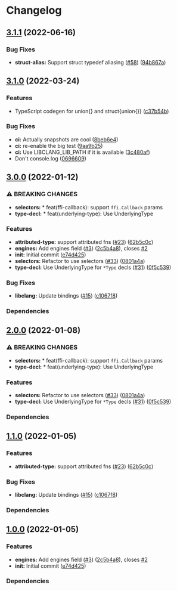 # Changelog

## [3.1.1](https://github.com/RainwayApp/node-clangffi/compare/libclang-bindings-v3.1.0...libclang-bindings-v3.1.1) (2022-06-16)


### Bug Fixes

* **struct-alias:** Support struct typedef aliasing ([#58](https://github.com/RainwayApp/node-clangffi/issues/58)) ([94b867a](https://github.com/RainwayApp/node-clangffi/commit/94b867a90bfbdb2d4ebabd192b6351901ced25ef))

## [3.1.0](https://github.com/RainwayApp/node-clangffi/compare/libclang-bindings-v3.0.0...libclang-bindings-v3.1.0) (2022-03-24)


### Features

* TypeScript codegen for union{} and struct{union{}} ([c37b54b](https://github.com/RainwayApp/node-clangffi/commit/c37b54b8c2aa3932966e40eb586fb75aa1cf311a))


### Bug Fixes

* **ci:** Actually snapshots are cool ([8beb6e4](https://github.com/RainwayApp/node-clangffi/commit/8beb6e4f9e64ed56d44e894c18e7f4f0edb5f95b))
* **ci:** re-enable the big test ([9aa9b25](https://github.com/RainwayApp/node-clangffi/commit/9aa9b256228d1eb1fef415b9a0edb6ab4b8fde4a))
* **ci:** Use LIBCLANG_LIB_PATH if it is available ([3c480af](https://github.com/RainwayApp/node-clangffi/commit/3c480af33348dd65a0e23adea42aee8d1a007324))
* Don't console.log ([0696609](https://github.com/RainwayApp/node-clangffi/commit/069660968a8c370a5293cea4a9bd11cdf8434391))

## [3.0.0](https://github.com/RainwayApp/node-clangffi/compare/libclang-bindings-v2.0.0...libclang-bindings-v3.0.0) (2022-01-12)


### ⚠ BREAKING CHANGES

* **selectors:** * feat(ffi-callback): support `ffi.Callback` params
* **type-decl:** * feat(underlying-type): Use UnderlyingType

### Features

* **attributed-type:** support attributed fns ([#23](https://github.com/RainwayApp/node-clangffi/issues/23)) ([62b5c0c](https://github.com/RainwayApp/node-clangffi/commit/62b5c0cb48ee997609e3f31448aef08d8d7c999f))
* **engines:** Add engines field ([#3](https://github.com/RainwayApp/node-clangffi/issues/3)) ([2c5b4a8](https://github.com/RainwayApp/node-clangffi/commit/2c5b4a80c0a728fcc4743aefc8537f07d5b07af1)), closes [#2](https://github.com/RainwayApp/node-clangffi/issues/2)
* **init:** Initial commit ([e74d425](https://github.com/RainwayApp/node-clangffi/commit/e74d425651050241d6460a7e35348ebd2f8932df))
* **selectors:** Refactor to use selectors ([#33](https://github.com/RainwayApp/node-clangffi/issues/33)) ([0801a4a](https://github.com/RainwayApp/node-clangffi/commit/0801a4a500e55af49ab68697ab7e81bb93df86a0))
* **type-decl:** Use UnderlyingType for `*Type` decls ([#31](https://github.com/RainwayApp/node-clangffi/issues/31)) ([0f5c539](https://github.com/RainwayApp/node-clangffi/commit/0f5c5398023d168c55628c813bbe76a78a1c52bf))


### Bug Fixes

* **libclang:** Update bindings ([#15](https://github.com/RainwayApp/node-clangffi/issues/15)) ([c1067f8](https://github.com/RainwayApp/node-clangffi/commit/c1067f84f232a3cae0e6357ec1469009a0d7fb4d))


### Dependencies



## [2.0.0](https://github.com/RainwayApp/node-clangffi/compare/libclang-bindings-v1.1.0...libclang-bindings-v2.0.0) (2022-01-08)


### ⚠ BREAKING CHANGES

* **selectors:** * feat(ffi-callback): support `ffi.Callback` params
* **type-decl:** * feat(underlying-type): Use UnderlyingType

### Features

* **selectors:** Refactor to use selectors ([#33](https://github.com/RainwayApp/node-clangffi/issues/33)) ([0801a4a](https://github.com/RainwayApp/node-clangffi/commit/0801a4a500e55af49ab68697ab7e81bb93df86a0))
* **type-decl:** Use UnderlyingType for `*Type` decls ([#31](https://github.com/RainwayApp/node-clangffi/issues/31)) ([0f5c539](https://github.com/RainwayApp/node-clangffi/commit/0f5c5398023d168c55628c813bbe76a78a1c52bf))


### Dependencies



## [1.1.0](https://github.com/RainwayApp/node-clangffi/compare/libclang-bindings-v1.0.0...libclang-bindings-v1.1.0) (2022-01-05)


### Features

* **attributed-type:** support attributed fns ([#23](https://github.com/RainwayApp/node-clangffi/issues/23)) ([62b5c0c](https://github.com/RainwayApp/node-clangffi/commit/62b5c0cb48ee997609e3f31448aef08d8d7c999f))


### Bug Fixes

* **libclang:** Update bindings ([#15](https://github.com/RainwayApp/node-clangffi/issues/15)) ([c1067f8](https://github.com/RainwayApp/node-clangffi/commit/c1067f84f232a3cae0e6357ec1469009a0d7fb4d))


### Dependencies



## [1.0.0](https://github.com/rainwayapp/node-clangffi/compare/libclang-bindings-v1.0.0...libclang-bindings-v1.0.0) (2022-01-05)


### Features

* **engines:** Add engines field ([#3](https://github.com/rainwayapp/node-clangffi/issues/3)) ([2c5b4a8](https://github.com/rainwayapp/node-clangffi/commit/2c5b4a80c0a728fcc4743aefc8537f07d5b07af1)), closes [#2](https://github.com/rainwayapp/node-clangffi/issues/2)
* **init:** Initial commit ([e74d425](https://github.com/rainwayapp/node-clangffi/commit/e74d425651050241d6460a7e35348ebd2f8932df))


### Dependencies

